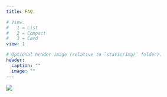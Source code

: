 ```yaml
---
title: FAQ.

# View.
#   1 = List
#   2 = Compact
#   3 = Card
view: 1

# Optional header image (relative to `static/img/` folder).
header:
  caption: ""
  image: ""
---
```

![](http://www.taladtool.com/wp-content/uploads/2018/02/faq.png)